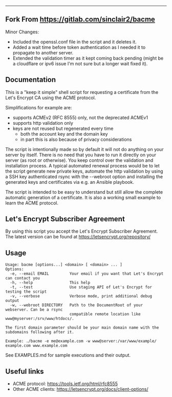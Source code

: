 ----------------------------------------
Fork From https://gitlab.com/sinclair2/bacme
----------------------------------------

Minor Changes:
- Included the openssl.conf file in the script and it deletes it.
- Added a wait time before token authentication as I needed it to propagate to another server.
- Extended the validation timer as it kept coming back pending (might be a cloudflare or ipv6 issue I'm not sure but a longer wait fixed it).

Documentation
-------------

This is a "keep it simple" shell script for requesting a certificate from the
Let's Encrypt CA using the ACME protocol.

Simplifications for example are:

- supports ACMEv2 (RFC 8555) only, not the deprecated ACMEv1
- supports http validation only
- keys are not reused but regenerated every time
  - both the account key and the domain key
  - in part this is also because of privacy considerations

The script is intentionally made so by default it will not do anything on your
server by itself. There is no need that you have to run it directly on your
server (as root or otherwise). You keep control over the validation and
installation process.
A typical automated renewal process would be to let the script generate new
private keys, automate the http validation by using a SSH key authenticated
rsync with the --webroot option and installing the generated keys and
certificates via e.g. an Ansible playbook.

The script is intended to be easy to understand but still allow the complete
automatic generation of a certificate.
It is also a working small example to learn the ACME protocol.


Let's Encrypt Subscriber Agreement
----------------------------------

By using this script you accept the Let's Encrypt Subscriber Agreement.
The latest version can be found at https://letsencrypt.org/repository/


Usage
-----

```
Usage: bacme [options...] <domain> [ <domain> ... ]
Options:
  -e, --email EMAIL         Your email if you want that Let's Encrypt can contact you
  -h, --help                This help
  -t, --test                Use staging API of Let's Encrypt for testing the script
  -v, --verbose             Verbose mode, print additional debug output
  -w, --webroot DIRECTORY   Path to the DocumentRoot of your webserver. Can be a rsync
                            compatible remote location like www@myserver:/srv/www/htdocs/.

The first domain parameter should be your main domain name with the subdomains following after it.

Example: ./bacme -e me@example.com -w www@server:/var/www/example/ example.com www.example.com

```

See EXAMPLES.md for sample executions and their output.


Useful links
------------

- ACME protocol: https://tools.ietf.org/html/rfc8555
- Other ACME clients: https://letsencrypt.org/docs/client-options/

